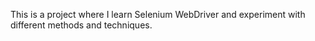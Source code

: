 This is a project where I learn Selenium WebDriver and experiment with different methods and techniques.
